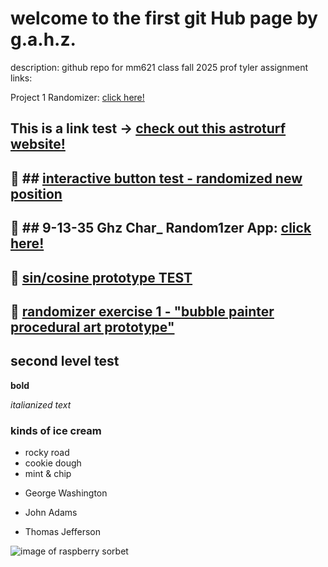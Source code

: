 # welcome to the first git Hub page by g.a.h.z.

description: github repo for mm621 class fall 2025 prof tyler
assignment links:

Project 1 Randomizer: [click here!](https://editor.p5js.org/jaborgan/full/lEJnahK7u)

This is a link test -> [check out this astroturf website!](https://en.wikipedia.org/wiki/AstroTurf)
--------------------------------
🌟 ## [interactive button test - randomized new position](https://editor.p5js.org/jaborgan/full/gjM3EeyMB)
--------------------------------

🦘 ## **9-13-35 Ghz Char_ Random1zer App:** **[click here!](https://jaborgan.github.io/screen-based-interaction-ghz//char_randomizer/index.html)**
--------------------------------

🦚 [sin/cosine prototype TEST](https://editor.p5js.org/jaborgan/full/_80O4WllV)
---------------------------------

🦑 [randomizer exercise 1 - "bubble painter procedural art prototype"](https://editor.p5js.org/jaborgan/full/ZnzWsLdTQ)
---------------------------------

## second level test   

**bold**

*italianized text*

### kinds of ice cream

* rocky road
* cookie dough
* mint & chip
- George Washington
* John Adams
+ Thomas Jefferson

![image of raspberry sorbet](https://www.sugarsaltmagic.com/wp-content/uploads/2021/01/Raspberry-Sorbet-Recipe-11FEAT-1000x1000.jpg)

